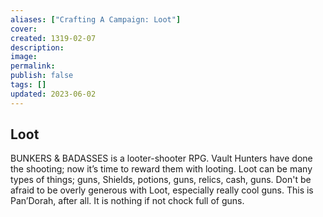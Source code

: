 ```yaml
---
aliases: ["Crafting A Campaign: Loot"]
cover: 
created: 1319-02-07
description: 
image: 
permalink: 
publish: false
tags: []
updated: 2023-06-02
---
```


## Loot

BUNKERS & BADASSES is a looter-shooter RPG. Vault Hunters have done the shooting; now it’s time to reward them with looting. Loot can be many types of things; guns, Shields, potions, guns, relics, cash, guns. Don't be afraid to be overly generous with Loot, especially really cool guns. This is Pan’Dorah, after all. It is nothing if not chock full of guns.
